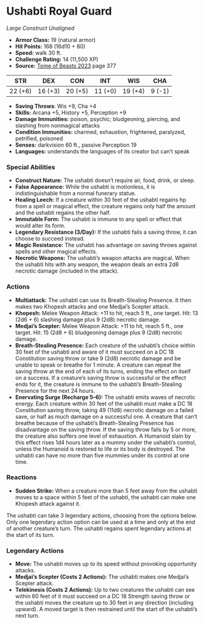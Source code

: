 # Ushabti Royal Guard

*Large* *Construct* *Unaligned*

- **Armor Class:** 19 (natural armor)
- **Hit Points:** 168 (16d10 + 80)
- **Speed:** walk 30 ft.
- **Challenge Rating:** 14 (11,500 XP)
- **Source:** [Tome of Beasts 2023](https://koboldpress.com/kpstore/product/tome-of-beasts-1-2023-edition/) page 377

| STR | DEX | CON | INT | WIS | CHA |
| --- | --- | --- | --- | --- | --- |
| 22 (+6) | 16 (+3) | 20 (+5) | 11 (+0) | 19 (+4) | 9 (-1) |

- **Saving Throws**: Wis +9, Cha +4
- **Skills:** Arcana +5, History +5, Perception +9
- **Damage Immunities:** poison, psychic; bludgeoning, piercing, and slashing from nonmagical attacks
- **Condition Immunities:** charmed, exhaustion, frightened, paralyzed, petrified, poisoned
- **Senses:** darkvision 60 ft., passive Perception 19
- **Languages:** understands the languages of its creator but can’t speak
### Special Abilities
- **Construct Nature:** The ushabti doesn’t require air, food, drink, or sleep.
- **False Appearance:** While the ushabti is motionless, it is indistinguishable from a normal funerary statue.
- **Healing Leech:** If a creature within 30 feet of the ushabti regains hp from a spell or magical effect, the creature regains only half the amount and the ushabti regains the other half.
- **Immutable Form:** The ushabti is immune to any spell or effect that would alter its form.
- **Legendary Resistance (3/Day):** If the ushabti fails a saving throw, it can choose to succeed instead.
- **Magic Resistance:** The ushabti has advantage on saving throws against spells and other magical effects.
- **Necrotic Weapons:** The ushabti’s weapon attacks are magical. When the ushabti hits with any weapon, the weapon deals an extra 2d8 necrotic damage (included in the attack).
### Actions
- **Multiattack:** The ushabti can use its Breath-Stealing Presence. It then makes two Khopesh attacks and one Medjai’s Scepter attack.
- **Khopesh:** Melee Weapon Attack: +11 to hit, reach 5 ft., one target. Hit: 13 (2d6 + 6) slashing damage plus 9 (2d8) necrotic damage.
- **Medjai’s Scepter:** Melee Weapon Attack: +11 to hit, reach 5 ft., one target. Hit: 15 (2d8 + 6) bludgeoning damage plus 9 (2d8) necrotic damage.
- **Breath-Stealing Presence:** Each creature of the ushabti’s choice within 30 feet of the ushabti and aware of it must succeed on a DC 18 Constitution saving throw or take 9 (2d8) necrotic damage and be unable to speak or breathe for 1 minute. A creature can repeat the saving throw at the end of each of its turns, ending the effect on itself on a success. If a creature’s saving throw is successful or the effect ends for it, the creature is immune to the ushabti’s Breath-Stealing Presence for the next 24 hours.
- **Enervating Surge (Recharge 5–6):** The ushabti emits waves of necrotic energy. Each creature within 30 feet of the ushabti must make a DC 18 Constitution saving throw, taking 49 (11d8) necrotic damage on a failed save, or half as much damage on a successful one. A creature that can’t breathe because of the ushabti’s Breath-Stealing Presence has disadvantage on the saving throw. If the saving throw fails by 5 or more, the creature also suffers one level of exhaustion. A Humanoid slain by this effect rises 1d4 hours later as a mummy under the ushabti’s control, unless the Humanoid is restored to life or its body is destroyed. The ushabti can have no more than five mummies under its control at one time.
### Reactions
- **Sudden Strike:** When a creature more than 5 feet away from the ushabti moves to a space within 5 feet of the ushabti, the ushabti can make one Khopesh attack against it.

The ushabti can take 3 legendary actions, choosing from the options below. Only one legendary action option can be used at a time and only at the end of another creature’s turn. The ushabti regains spent legendary actions at the start of its turn.
### Legendary Actions
- **Move:** The ushabti moves up to its speed without provoking opportunity attacks.
- **Medjai’s Scepter (Costs 2 Actions):** The ushabti makes one Medjai’s Scepter attack.
- **Telekinesis (Costs 2 Actions):** Up to two creatures the ushabti can see within 60 feet of it must succeed on a DC 18 Strength saving throw or the ushabti moves the creature up to 30 feet in any direction (including upward). A moved target is then restrained until the start of the ushabti’s next turn.
